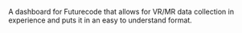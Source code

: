 A dashboard for Futurecode that allows for VR/MR data collection in experience and puts it in an easy to understand format. 
